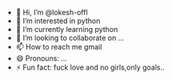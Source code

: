 - 👋 Hi, I’m @lokesh-offl
- 👀 I’m interested in python
- 🌱 I’m currently learning python
-  💞️ I’m looking to collaborate on ...
- 📫 How to reach me gmail
- 😄 Pronouns: ...
- ⚡ Fun fact: fuck love and no girls,only goals..

<!---
lokesh-offl/lokesh-offl is a ✨ special ✨ repository because its `README.md` (this file) appears on your GitHub profile.
You can click the Preview link to take a look at your changes.
--->
